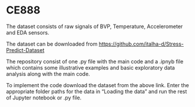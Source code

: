 # CE888

The dataset consists of raw signals of BVP, Temperature, Accelerometer and EDA sensors. 

The dataset can be downloaded from https://github.com/italha-d/Stress-Predict-Dataset

The repository consist of one .py file with the main code and a .ipnyb file which contains some illustrative examples and basic exploratory data analysis along with the main code.  

To implement the code download the dataset from the above link. Enter the appropriate folder paths for the data in “Loading the data” and run the rest of Jupyter notebook or .py file.
